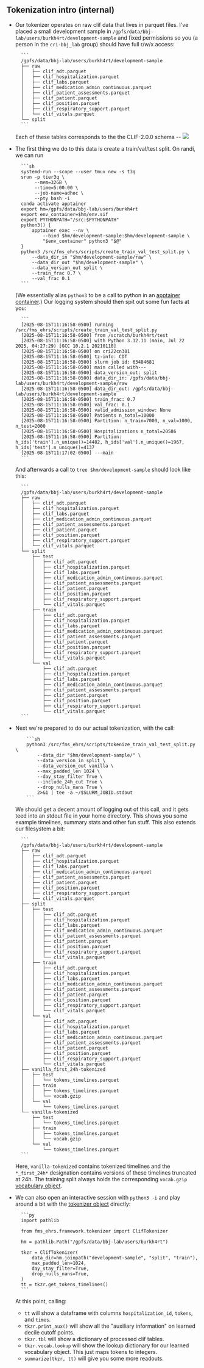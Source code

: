 ## Tokenization intro (internal)

-   Our tokenizer operates on raw clif data that lives in parquet files. I've
    placed a small development sample in
    `/gpfs/data/bbj-lab/users/burkh4rt/development-sample` and fixed permissions
    so you (a person in the `cri-bbj_lab` group) should have full r/w/x access:

          ```
          /gpfs/data/bbj-lab/users/burkh4rt/development-sample
          ├── raw
          │   ├── clif_adt.parquet
          │   ├── clif_hospitalization.parquet
          │   ├── clif_labs.parquet
          │   ├── clif_medication_admin_continuous.parquet
          │   ├── clif_patient_assessments.parquet
          │   ├── clif_patient.parquet
          │   ├── clif_position.parquet
          │   ├── clif_respiratory_support.parquet
          │   └── clif_vitals.parquet
          └── split
          ```

    Each of these tables corresponds to the the CLIF-2.0.0 schema --
    ![](./img/clif-tables.png)

-   The first thing we do to this data is create a train/val/test split. On
    randi, we can run

          ```sh
          systemd-run --scope --user tmux new -s t3q
          srun -p tier3q \
               --mem=32GB \
               --time=5:00:00 \
               --job-name=adhoc \
               --pty bash -i
          conda activate apptainer
          export hm=/gpfs/data/bbj-lab/users/burkh4rt
          export env_container=$hm/env.sif
          export PYTHONPATH="/src:$PYTHONPATH"
          python3() {
              apptainer exec --nv \
                  --bind $hm/development-sample:$hm/development-sample \
                  "$env_container" python3 "$@"
          }
          python3 /src/fms_ehrs/scripts/create_train_val_test_split.py \
              --data_dir_in "$hm/development-sample/raw" \
              --data_dir_out "$hm/development-sample" \
              --data_version_out split \
              --train_frac 0.7 \
              --val_frac 0.1
          ```

    (We essentially alias `python3` to be a call to python in an
    [apptainer container](https://apptainer.org).) Our logging system should then
    spit out some fun facts at you:

          ```
          [2025-08-15T11:16:58-0500] running /src/fms_ehrs/scripts/create_train_val_test_split.py
          [2025-08-15T11:16:58-0500] from /scratch/burkh4rt/test
          [2025-08-15T11:16:58-0500] with Python 3.12.11 (main, Jul 22 2025, 04:27:29) [GCC 10.2.1 20210110]
          [2025-08-15T11:16:58-0500] on cri22cn301
          [2025-08-15T11:16:58-0500] tz-info: CDT
          [2025-08-15T11:16:58-0500] slurm job id: 63484681
          [2025-08-15T11:16:58-0500] main called with---
          [2025-08-15T11:16:58-0500] data_version_out: split
          [2025-08-15T11:16:58-0500] data_dir_in: /gpfs/data/bbj-lab/users/burkh4rt/development-sample/raw
          [2025-08-15T11:16:58-0500] data_dir_out: /gpfs/data/bbj-lab/users/burkh4rt/development-sample
          [2025-08-15T11:16:58-0500] train_frac: 0.7
          [2025-08-15T11:16:58-0500] val_frac: 0.1
          [2025-08-15T11:16:58-0500] valid_admission_window: None
          [2025-08-15T11:16:58-0500] Patients n_total=10000
          [2025-08-15T11:16:58-0500] Partition: n_train=7000, n_val=1000, n_test=2000
          [2025-08-15T11:16:58-0500] Hospitalizations n_total=20586
          [2025-08-15T11:16:58-0500] Partition: h_ids['train'].n_unique()=14482, h_ids['val'].n_unique()=1967, h_ids['test'].n_unique()=4137
          [2025-08-15T11:17:02-0500] ---main
          ```

    And afterwards a call to `tree $hm/development-sample` should look like this:

          ```
          /gpfs/data/bbj-lab/users/burkh4rt/development-sample
          ├── raw
          │   ├── clif_adt.parquet
          │   ├── clif_hospitalization.parquet
          │   ├── clif_labs.parquet
          │   ├── clif_medication_admin_continuous.parquet
          │   ├── clif_patient_assessments.parquet
          │   ├── clif_patient.parquet
          │   ├── clif_position.parquet
          │   ├── clif_respiratory_support.parquet
          │   └── clif_vitals.parquet
          └── split
              ├── test
              │   ├── clif_adt.parquet
              │   ├── clif_hospitalization.parquet
              │   ├── clif_labs.parquet
              │   ├── clif_medication_admin_continuous.parquet
              │   ├── clif_patient_assessments.parquet
              │   ├── clif_patient.parquet
              │   ├── clif_position.parquet
              │   ├── clif_respiratory_support.parquet
              │   └── clif_vitals.parquet
              ├── train
              │   ├── clif_adt.parquet
              │   ├── clif_hospitalization.parquet
              │   ├── clif_labs.parquet
              │   ├── clif_medication_admin_continuous.parquet
              │   ├── clif_patient_assessments.parquet
              │   ├── clif_patient.parquet
              │   ├── clif_position.parquet
              │   ├── clif_respiratory_support.parquet
              │   └── clif_vitals.parquet
              └── val
                  ├── clif_adt.parquet
                  ├── clif_hospitalization.parquet
                  ├── clif_labs.parquet
                  ├── clif_medication_admin_continuous.parquet
                  ├── clif_patient_assessments.parquet
                  ├── clif_patient.parquet
                  ├── clif_position.parquet
                  ├── clif_respiratory_support.parquet
                  └── clif_vitals.parquet
          ```

-   Next we're prepared to do our actual tokenization, with the call:

            ```sh
            python3 /src/fms_ehrs/scripts/tokenize_train_val_test_split.py \
                --data_dir "$hm/development-sample/" \
                --data_version_in split \
                --data_version_out vanilla \
                --max_padded_len 1024 \
                --day_stay_filter True \
                --include_24h_cut True \
                --drop_nulls_nans True \
                2>&1 | tee -a ~/$SLURM_JOBID.stdout
            ```

    We should get a decent amount of logging out of this call, and it gets teed
    into an stdout file in your home directory. This shows you some example
    timelines, summary stats and other fun stuff. This also extends our
    filesystem a bit:

          ```
          /gpfs/data/bbj-lab/users/burkh4rt/development-sample
          ├── raw
          │   ├── clif_adt.parquet
          │   ├── clif_hospitalization.parquet
          │   ├── clif_labs.parquet
          │   ├── clif_medication_admin_continuous.parquet
          │   ├── clif_patient_assessments.parquet
          │   ├── clif_patient.parquet
          │   ├── clif_position.parquet
          │   ├── clif_respiratory_support.parquet
          │   └── clif_vitals.parquet
          ├── split
          │   ├── test
          │   │   ├── clif_adt.parquet
          │   │   ├── clif_hospitalization.parquet
          │   │   ├── clif_labs.parquet
          │   │   ├── clif_medication_admin_continuous.parquet
          │   │   ├── clif_patient_assessments.parquet
          │   │   ├── clif_patient.parquet
          │   │   ├── clif_position.parquet
          │   │   ├── clif_respiratory_support.parquet
          │   │   └── clif_vitals.parquet
          │   ├── train
          │   │   ├── clif_adt.parquet
          │   │   ├── clif_hospitalization.parquet
          │   │   ├── clif_labs.parquet
          │   │   ├── clif_medication_admin_continuous.parquet
          │   │   ├── clif_patient_assessments.parquet
          │   │   ├── clif_patient.parquet
          │   │   ├── clif_position.parquet
          │   │   ├── clif_respiratory_support.parquet
          │   │   └── clif_vitals.parquet
          │   └── val
          │       ├── clif_adt.parquet
          │       ├── clif_hospitalization.parquet
          │       ├── clif_labs.parquet
          │       ├── clif_medication_admin_continuous.parquet
          │       ├── clif_patient_assessments.parquet
          │       ├── clif_patient.parquet
          │       ├── clif_position.parquet
          │       ├── clif_respiratory_support.parquet
          │       └── clif_vitals.parquet
          ├── vanilla_first_24h-tokenized
          │   ├── test
          │   │   └── tokens_timelines.parquet
          │   ├── train
          │   │   ├── tokens_timelines.parquet
          │   │   └── vocab.gzip
          │   └── val
          │       └── tokens_timelines.parquet
          └── vanilla-tokenized
              ├── test
              │   └── tokens_timelines.parquet
              ├── train
              │   ├── tokens_timelines.parquet
              │   └── vocab.gzip
              └── val
                  └── tokens_timelines.parquet
          ```

    Here, `vanilla-tokenized` contains tokenized timelines and the `*_first_24h*`
    designation contains versions of these timelines truncated at 24h. The
    training split always holds the corresponding `vocab.gzip`
    [vocabulary object](./fms_ehrs/framework/vocabulary.py).

-   We can also open an interactive session with `python3 -i` and play around a
    bit with the [tokenizer object](./fms_ehrs/framework/tokenizer.py) directly:

          ```py
          import pathlib

          from fms_ehrs.framework.tokenizer import ClifTokenizer

          hm = pathlib.Path("/gpfs/data/bbj-lab/users/burkh4rt")

          tkzr = ClifTokenizer(
              data_dir=hm.joinpath("development-sample", "split", "train"),
              max_padded_len=1024,
              day_stay_filter=True,
              drop_nulls_nans=True,
          )
          tt = tkzr.get_tokens_timelines()
          ```

    At this point, calling:

    -   `tt` will show a dataframe with columns `hospitalization_id`, `tokens`,
        and `times`.
    -   `tkzr.print_aux()` will show all the "auxiliary information" on learned
        decile cutoff points.
    -   `tkzr.tbl` will show a dictionary of processed clif tables.
    -   `tkzr.vocab.lookup` will show the lookup dictionary for our learned
        vocabulary object. This just maps tokens to integers.
    -   `summarize(tkzr, tt)` will give you some more readouts.
